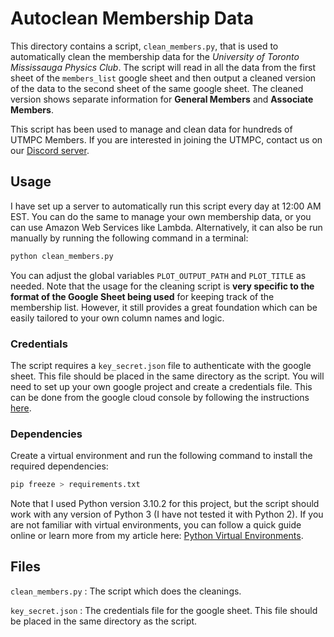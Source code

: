 # Autoclean Membership Data
This directory contains a script, `clean_members.py`, that is used to automatically clean the membership data for the *University of Toronto Mississauga Physics Club*. The script will read in all the data from the first sheet of the `members_list` google sheet and then output a cleaned version of the data to the second sheet of the same google sheet. The cleaned version shows separate information for **General Members** and **Associate Members**.

This script has been used to manage and clean data for hundreds of UTMPC Members. If you are interested in joining the UTMPC, contact us on our [Discord server](https://discord.gg/558RfzrPNj).

## Usage
I have set up a server to automatically run this script every day at 12:00 AM EST. You can do the same to manage your own membership data, or you can use Amazon Web Services like Lambda. Alternatively, it can also be run manually by running the following command in a terminal:
```bash
python clean_members.py
```
You can adjust the global variables `PLOT_OUTPUT_PATH` and `PLOT_TITLE` as needed. Note that the usage for the cleaning script is **very specific to the format of the Google Sheet being used** for keeping track of the membership list. However, it still provides a great foundation which can be easily tailored to your own column names and logic. 

### Credentials
The script requires a `key_secret.json` file to authenticate with the google sheet. This file should be placed in the same directory as the script. You will need to set up your own google project and create a credentials file. This can be done from the google cloud console by following the instructions [here](https://www.youtube.com/watch?v=w533wJuilao).

### Dependencies
Create a virtual environment and run the following command to install the required dependencies:
```bash
pip freeze > requirements.txt
```
Note that I used Python version 3.10.2 for this project, but the script should work with any version of Python 3 (I have not tested it with Python 2). If you are not familiar with virtual environments, you can follow a quick guide online or learn more from my article here: [Python Virtual Environments](https://medium.com/towardsdev/managing-virtual-environments-with-different-python-interpreters-b997b7bb7254).

## Files

`clean_members.py` : The script which does the cleanings.

`key_secret.json` : The credentials file for the google sheet. This file should be placed in the same directory as the script.
